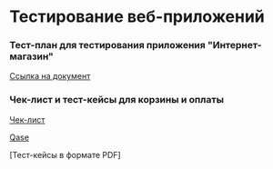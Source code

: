 # Тестирование веб-приложений

### Тест-план для тестирования приложения "Интернет-магазин"
[Сcылка на документ](https://docs.google.com/spreadsheets/d/1ovKuUDn65fHwbwz6xg3BWFlASTtZDFa8WJWnUcGTdyQ/edit?gid=0#gid=0)

### Чек-лист и тест-кейсы для корзины и оплаты
[Чек-лист](https://docs.google.com/spreadsheets/d/1qGq9oFpTQDl2WWTuswK-0CbbBwH2OnC4S9ZcC9VM55g/edit?gid=0#gid=0)

[Qase]()

[Тест-кейсы в формате PDF]
